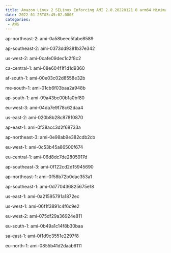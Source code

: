 ```yaml
---
title: Amazon Linux 2 SELinux Enforcing AMI 2.0.20220121.0 arm64 Minimal HVM gp2
date: 2022-01-25T05:45:02.000Z
categories:
 - AWS
---
```


ap-northeast-2: ami-0a58beec5fabe8589

ap-southeast-2: ami-0373dd9381b37e342

us-west-2: ami-0cafe09dec1c2f8c2

ca-central-1: ami-08e604f1f1d1d9360

af-south-1: ami-00e03c02d8558e32b

me-south-1: ami-01cb6f03baa2a948b

ap-south-1: ami-09a43bc00b1a0bf80

eu-west-3: ami-04da7e9f78c62daa4

us-east-2: ami-020b8b28c87810870

ap-east-1: ami-0f38acc3d2f68733a

ap-northeast-3: ami-0e98ab9e382cdb2cb

eu-west-1: ami-0c53b45a86500f674

eu-central-1: ami-06d8dc7de2805917d

ap-southeast-3: ami-0f122cd2d15945690

ap-northeast-1: ami-0f58b72b0dac353a1

ap-southeast-1: ami-0d770436825675e18

us-east-1: ami-0a21595791a1872ec

us-west-1: ami-06f1f3891c4f6c9e2

eu-west-2: ami-075df29a36924e811

eu-south-1: ami-0b49a1c14f8b30baa

sa-east-1: ami-0f1d9c3551e2297f8

eu-north-1: ami-0855b41d2daab6111

